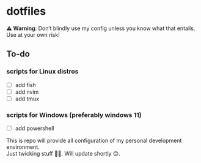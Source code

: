 # dotfiles

**⚠️ Warning**: Don’t blindly use my config unless you know what that entails. Use at your own risk!

## To-do

### scripts for Linux distros

- [ ] add fish
- [ ] add nvim
- [ ] add tmux

### scripts for Windows (preferably windows 11)

- [ ] add powershell

This is repo will provide all configuration of my personal development environment.\
Just twicking stuff 🧑‍💻. Will update shortly 😊.
